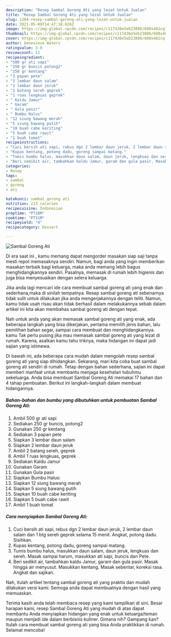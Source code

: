 ```yaml
---
description: "Resep Sambal Goreng Ati yang lezat Untuk Jualan"
title: "Resep Sambal Goreng Ati yang lezat Untuk Jualan"
slug: 1204-resep-sambal-goreng-ati-yang-lezat-untuk-jualan
date: 2021-05-09T14:47:18.626Z
image: https://img-global.cpcdn.com/recipes/c117436e5eb23886/680x482cq70/sambal-goreng-ati-foto-resep-utama.jpg
thumbnail: https://img-global.cpcdn.com/recipes/c117436e5eb23886/680x482cq70/sambal-goreng-ati-foto-resep-utama.jpg
cover: https://img-global.cpcdn.com/recipes/c117436e5eb23886/680x482cq70/sambal-goreng-ati-foto-resep-utama.jpg
author: Genevieve Waters
ratingvalue: 3.9
reviewcount: 12
recipeingredient:
- "500 gr ati sapi"
- "250 gr buncis potong2"
- "250 gr kentang"
- "3 papan pete"
- "3 lembar daun salam"
- "2 lembar daun jeruk"
- "2 batang sereh geprek"
- "1 ruas lengkuas geprek"
- " Kaldu Jamur"
- " Garam"
- " Gula pasir"
- " Bumbu Halus"
- "12 siung bawang merah"
- "5 siung bawang putih"
- "10 buah cabe keriting"
- "5 buah cabe rawit"
- "1 buah tomat"
recipeinstructions:
- "Cuci bersih ati sapi, rebus dgn 2 lembar daun jeruk, 2 lembar daun salam dan 1 btg sereh geprek selama 15 menit. Angkat, potong dadu. Sisihkan."
- "Kupas kentang, potong dadu, goreng sampai matang."
- "Tumis bumbu halus, masukkan daun salam, daun jeruk, lengkuas dan sereh. Masak sampai harum, masukkan ati sapi, buncis dan Pete."
- "Beri sedikit air, tambahkan kaldu Jamur, garam dan gula pasir. Masak hingga air menyusut. Masukkan kentang. Masak sebentar, koreksi rasa. Angkat dan sajikan."
categories:
- Resep
tags:
- sambal
- goreng
- ati

katakunci: sambal goreng ati 
nutrition: 213 calories
recipecuisine: Indonesian
preptime: "PT16M"
cooktime: "PT31M"
recipeyield: "4"
recipecategory: Dessert

---
```



![Sambal Goreng Ati](https://img-global.cpcdn.com/recipes/c117436e5eb23886/680x482cq70/sambal-goreng-ati-foto-resep-utama.jpg)

Di era  saat ini , kamu memang dapat mengorder masakan siap saji tanpa mesti repot memasaknya sendiri. Namun, bagi anda yang ingin memberikan masakan terbaik bagi keluarga, maka anda memang lebih bagus menghidangkannya sendiri. Pasalnya, memasak di rumah lebih higienis dan juga bisa menyesuaikan dengan selera keluarga.

Jika anda lagi mencari ide cara membuat sambal goreng ati yang enak dan sederhana,maka di sinilah tempatnya. Resep sambal goreng ati  sebenarnya tidak sulit untuk dilakukan jika anda mengerjakannya dengan teliti. Namun, kamu tidak usah risau akan tidak berhasil dalam melakukannya 
sebab dalam artikel ini kita akan membahas sambal goreng ati dengan tepat.  



Nah untuk anda yang akan memasak sambal goreng ati yang enak, ada beberapa langkah yang bisa dikerjakan, pertama memilih jenis bahan, lalu pemilihan bahan segar, sampai cara membuat dan menghidangkannya. kamu Tak perlu pusing jika mau memasak sambal goreng ati yang lezat di rumah. Karena, asalkan kamu  tahu triknya, maka hidangan ini dapat jadi sajian yang istimewa.

Di bawah ini, ada beberapa cara mudah dalam mengolah resep sambal goreng ati yang siap dihidangkan. Sekarang, mari kita coba buat sambal goreng ati sendiri di rumah. Tetap dengan bahan sederhana, sajian ini dapat memberi manfaat untuk membantu menjaga kesehatan tubuhmu sekeluarga. Anda bisa membuat Sambal Goreng Ati memakai 17 bahan dan 4 tahap pembuatan. Berikut ini langkah-langkah dalam membuat hidangannya.

<!--inarticleads1-->

##### Bahan-bahan dan bumbu yang dibutuhkan untuk pembuatan Sambal Goreng Ati:

1. Ambil 500 gr ati sapi
1. Sediakan 250 gr buncis, potong2
1. Gunakan 250 gr kentang
1. Sediakan 3 papan pete
1. Siapkan 3 lembar daun salam
1. Siapkan 2 lembar daun jeruk
1. Ambil 2 batang sereh, geprek
1. Ambil 1 ruas lengkuas, geprek
1. Sediakan  Kaldu Jamur
1. Gunakan  Garam
1. Gunakan  Gula pasir
1. Siapkan  Bumbu Halus:
1. Siapkan 12 siung bawang merah
1. Siapkan 5 siung bawang putih
1. Siapkan 10 buah cabe keriting
1. Siapkan 5 buah cabe rawit
1. Ambil 1 buah tomat




<!--inarticleads2-->

##### Cara menyiapkan Sambal Goreng Ati:

1. Cuci bersih ati sapi, rebus dgn 2 lembar daun jeruk, 2 lembar daun salam dan 1 btg sereh geprek selama 15 menit. Angkat, potong dadu. Sisihkan.
1. Kupas kentang, potong dadu, goreng sampai matang.
1. Tumis bumbu halus, masukkan daun salam, daun jeruk, lengkuas dan sereh. Masak sampai harum, masukkan ati sapi, buncis dan Pete.
1. Beri sedikit air, tambahkan kaldu Jamur, garam dan gula pasir. Masak hingga air menyusut. Masukkan kentang. Masak sebentar, koreksi rasa. Angkat dan sajikan.




Nah, itulah artikel tentang  sambal goreng ati  yang praktis dan mudah dilakukan versi kami. Semoga anda dapat membuatnya dengan hasil yang memuaskan. 

Terima kasih anda telah membaca resep yang kami tampilkan di sini. Besar harapan kami, resep  Sambal Goreng Ati yang mudah di atas dapat membantu Anda menyiapkan hidangan yang enak untuk keluarga/teman maupun menjadi ide dalam berbisnis kuliner. Gimana nih? Gampang kan? Itulah cara membuat sambal goreng ati yang bisa Anda praktikkan di rumah. Selamat mencoba!

